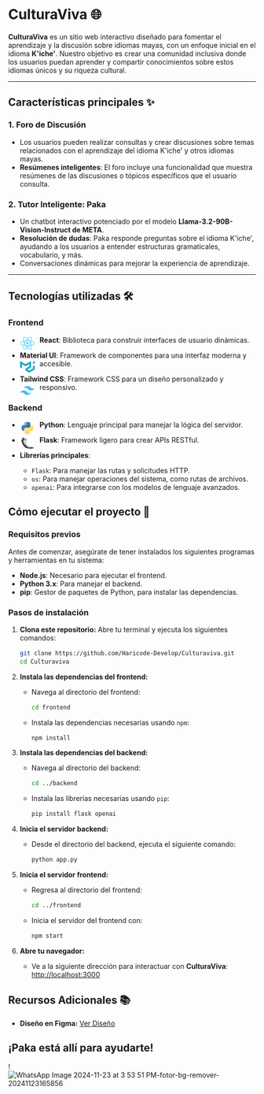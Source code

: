 # CulturaViva 🌐

**CulturaViva** es un sitio web interactivo diseñado para fomentar el aprendizaje y la discusión sobre idiomas mayas, con un enfoque inicial en el idioma **K'iche'**. Nuestro objetivo es crear una comunidad inclusiva donde los usuarios puedan aprender y compartir conocimientos sobre estos idiomas únicos y su riqueza cultural.

---

## Características principales ✨

### 1. Foro de Discusión
- Los usuarios pueden realizar consultas y crear discusiones sobre temas relacionados con el aprendizaje del idioma K'iche' y otros idiomas mayas.
- **Resúmenes inteligentes**: El foro incluye una funcionalidad que muestra resúmenes de las discusiones o tópicos específicos que el usuario consulta.

### 2. Tutor Inteligente: **Paka**
- Un chatbot interactivo potenciado por el modelo **Llama-3.2-90B-Vision-Instruct de META**.
- **Resolución de dudas**: Paka responde preguntas sobre el idioma K'iche', ayudando a los usuarios a entender estructuras gramaticales, vocabulario, y más.
- Conversaciones dinámicas para mejorar la experiencia de aprendizaje.

---

## Tecnologías utilizadas 🛠️

### Frontend
- **React**: Biblioteca para construir interfaces de usuario dinámicas. <img align="left" alt="Angular" width="30px" style="padding-right:10px;" src="https://github.com/devicons/devicon/blob/v2.16.0/icons/react/react-original.svg" />

- **Material UI**: Framework de componentes para una interfaz moderna y accesible. <img align="left" alt="Angular" width="30px" style="padding-right:10px;" src="https://github.com/devicons/devicon/blob/v2.16.0/icons/materialui/materialui-plain.svg" />

- **Tailwind CSS**: Framework CSS para un diseño personalizado y responsivo. <img align="left" alt="Angular" width="30px" style="padding-right:10px;" src="https://github.com/devicons/devicon/blob/v2.16.0/icons/tailwindcss/tailwindcss-original.svg" />

### Backend
- **Python**: Lenguaje principal para manejar la lógica del servidor. <img align="left" alt="Angular" width="30px" style="padding-right:10px;" src="https://github.com/devicons/devicon/blob/v2.16.0/icons/python/python-original.svg" />

- **Flask**: Framework ligero para crear APIs RESTful. <img align="left" alt="Angular" width="30px" style="padding-right:10px;" src="https://github.com/devicons/devicon/blob/v2.16.0/icons/flask/flask-original.svg" />
- **Librerías principales**:
  - `Flask`: Para manejar las rutas y solicitudes HTTP.
  - `os`: Para manejar operaciones del sistema, como rutas de archivos.
  - `openai`: Para integrarse con los modelos de lenguaje avanzados.



## Cómo ejecutar el proyecto 🚀

### Requisitos previos
Antes de comenzar, asegúrate de tener instalados los siguientes programas y herramientas en tu sistema:

- **Node.js**: Necesario para ejecutar el frontend.
- **Python 3.x**: Para manejar el backend.
- **pip**: Gestor de paquetes de Python, para instalar las dependencias.

### Pasos de instalación

1. **Clona este repositorio:**
   Abre tu terminal y ejecuta los siguientes comandos:
   ```bash
   git clone https://github.com/Haricode-Develop/Culturaviva.git
   cd Culturaviva

2. **Instala las dependencias del frontend:**
   - Navega al directorio del frontend:
     ```bash
     cd frontend
     ```
   - Instala las dependencias necesarias usando `npm`:
     ```bash
     npm install
     ```
3. **Instala las dependencias del backend:**
   - Navega al directorio del backend:
     ```bash
     cd ../backend
     ```
   - Instala las librerías necesarias usando `pip`:
     ```bash
     pip install flask openai
     ```

4. **Inicia el servidor backend:**
   - Desde el directorio del backend, ejecuta el siguiente comando:
     ```bash
     python app.py
     ```

5. **Inicia el servidor frontend:**
   - Regresa al directorio del frontend:
     ```bash
     cd ../frontend
     ```
   - Inicia el servidor del frontend con:
     ```bash
     npm start
     ```

6. **Abre tu navegador:**
   - Ve a la siguiente dirección para interactuar con **CulturaViva**:
     [http://localhost:3000](http://localhost:3000)

## Recursos Adicionales 📚

- **Diseño en Figma:** [Ver Diseño](https://www.figma.com/design/kTeJVJRNx94KaoHnckpOIA/Untitled?node-id=0-1&t=demu8N3OwT2aN3GP-1)


## ¡Paka está allí para ayudarte!

!<?xml version="1.0" standalone="no"?>![WhatsApp Image 2024-11-23 at 3 53 51 PM-fotor-bg-remover-20241123165856](https://github.com/user-attachments/assets/deebb9cf-66d2-4f32-8916-dc705bc29576)
